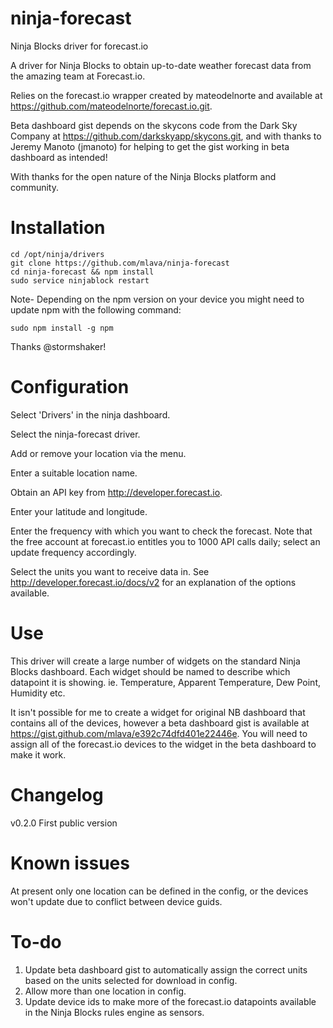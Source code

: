 ninja-forecast
==============

Ninja Blocks driver for forecast.io

A driver for Ninja Blocks to obtain up-to-date weather forecast data from the amazing team at Forecast.io.

Relies on the forecast.io wrapper created by mateodelnorte and available at https://github.com/mateodelnorte/forecast.io.git.

Beta dashboard gist depends on the skycons code from the Dark Sky Company at https://github.com/darkskyapp/skycons.git, and with thanks to Jeremy Manoto (jmanoto) for helping to get the gist working in beta dashboard as intended!

With thanks for the open nature of the Ninja Blocks platform and community.


Installation
================

    cd /opt/ninja/drivers
    git clone https://github.com/mlava/ninja-forecast
    cd ninja-forecast && npm install
    sudo service ninjablock restart



Note- Depending on the npm version on your device you might need to update npm with the following command:

    sudo npm install -g npm
    
Thanks @stormshaker!


Configuration
================

Select 'Drivers' in the ninja dashboard.

Select the ninja-forecast driver.

Add or remove your location via the menu.

Enter a suitable location name.

Obtain an API key from http://developer.forecast.io.

Enter your latitude and longitude.

Enter the frequency with which you want to check the forecast. Note that the free account at forecast.io entitles you to 1000 API calls daily; select an update frequency accordingly.

Select the units you want to receive data in. See http://developer.forecast.io/docs/v2 for an explanation of the options available.


Use
================

This driver will create a large number of widgets on the standard Ninja Blocks dashboard. Each widget should be named to describe which datapoint it is showing. ie. Temperature, Apparent Temperature, Dew Point, Humidity etc.

It isn't possible for me to create a widget for original NB dashboard that contains all of the devices, however a beta dashboard gist is available at https://gist.github.com/mlava/e392c74dfd401e22446e. You will need to assign all of the forecast.io devices to the widget in the beta dashboard to make it work.


Changelog
================

v0.2.0
First public version


Known issues
================

At present only one location can be defined in the config, or the devices won't update due to conflict between device guids.


To-do
================

1.	Update beta dashboard gist to automatically assign the correct units based on the units selected for download in config.
2.	Allow more than one location in config.
3. 	Update device ids to make more of the forecast.io datapoints available in the Ninja Blocks rules engine as sensors.
